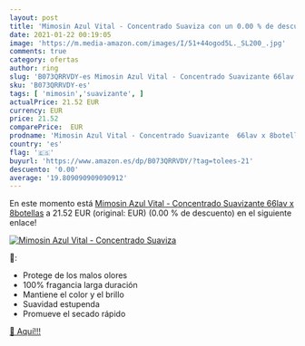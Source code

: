 ```yaml
---
layout: post
title: 'Mimosin Azul Vital - Concentrado Suaviza con un 0.00 % de descuento'
date: 2021-01-22 00:19:05
image: 'https://m.media-amazon.com/images/I/51+44ogod5L._SL200_.jpg'
comments: true
category: ofertas
author: ring
slug: 'B073QRRVDY-es Mimosin Azul Vital - Concentrado Suavizante 66lav x 8botellas'
sku: 'B073QRRVDY-es'
tags: [ 'mimosin','suavizante', ]
actualPrice: 21.52 EUR
currency: EUR
price: 21.52
comparePrice:  EUR
prodname: 'Mimosin Azul Vital - Concentrado Suavizante  66lav x 8botellas'
country: 'es'
flag: '🇪🇸'
buyurl: 'https://www.amazon.es/dp/B073QRRVDY/?tag=tolees-21'
descuento: '0.00'
average: '19.809090909090912'
---
```


En este momento está [Mimosin Azul Vital - Concentrado Suavizante  66lav x 8botellas](https://www.amazon.es/dp/B073QRRVDY/?tag=tolees-21) a 21.52 EUR (original:  EUR) (0.00 %  de descuento) en el siguiente enlace!

[![Mimosin Azul Vital - Concentrado Suaviza](https://m.media-amazon.com/images/I/51+44ogod5L._SL200_.jpg)](https://www.amazon.es/dp/B073QRRVDY/?tag=tolees-21)

🔎:

- Protege de los malos olores
- 100% fragancia larga duración
- Mantiene el color y el brillo
- Suavidad estupenda
- Promueve el secado rápido

[🛒 Aquí!!!](https://www.amazon.es/dp/B073QRRVDY/?tag=tolees-21)
